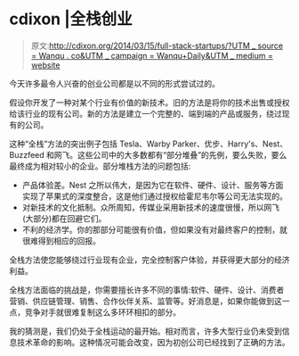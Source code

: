 # cdixon |全栈创业

> 原文:[http://cdixon.org/2014/03/15/full-stack-startups/?UTM _ source = Wanqu . co&UTM _ campaign = Wanqu+Daily&UTM _ medium = website](http://cdixon.org/2014/03/15/full-stack-startups/?utm_source=wanqu.co&utm_campaign=Wanqu+Daily&utm_medium=website)

今天许多最令人兴奋的创业公司都是以不同的形式尝试过的。

假设你开发了一种对某个行业有价值的新技术。旧的方法是将你的技术出售或授权给该行业的现有公司。新的方法是建立一个完整的、端到端的产品或服务，绕过现有的公司。

这种“全栈”方法的突出例子包括 Tesla、Warby Parker、优步、Harry's、Nest、Buzzfeed 和网飞。这些公司中的大多数都有“部分堆叠”的先例，要么失败，要么最终成为相对较小的企业。部分堆栈方法的问题包括:

*   产品体验差。Nest 之所以伟大，是因为它在软件、硬件、设计、服务等方面实现了苹果式的深度整合，这是他们通过授权给霍尼韦尔等公司无法实现的。
*   对新技术的文化抵制。众所周知，传媒业采用新技术的速度很慢，所以网飞(大部分)都在回避它们。
*   不利的经济学。你的那部分可能很有价值，但如果没有对最终客户的控制，就很难得到相应的回报。

全栈方法使您能够绕过行业现有企业，完全控制客户体验，并获得更大部分的经济利益。

全栈方法面临的挑战是，你需要擅长许多不同的事情:软件、硬件、设计、消费者营销、供应链管理、销售、合作伙伴关系、监管等。好消息是，如果你能做到这一点，竞争对手就很难复制这么多环环相扣的部分。

我的猜测是，我们仍处于全栈运动的最开始。相对而言，许多大型行业仍未受到信息技术革命的影响。这种情况可能会改变，因为初创公司已经找到了正确的方法。